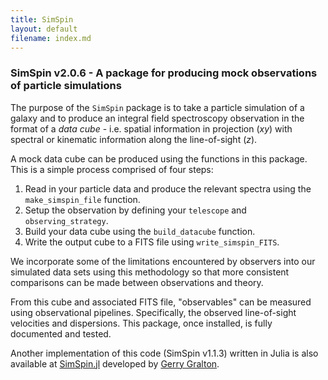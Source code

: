 ```yaml
---
title: SimSpin
layout: default
filename: index.md
---
```


### SimSpin v2.0.6 - A package for producing mock observations of particle simulations

The purpose of the `SimSpin` package is to take a particle simulation of a galaxy and to produce an integral field spectroscopy observation in the format of a *data cube* - i.e. spatial information in projection (*xy*) with spectral or kinematic information along the line-of-sight (*z*). 

A mock data cube can be produced using the functions in this package. 
This is a simple process comprised of four steps:

  1. Read in your particle data and produce the relevant spectra using the `make_simspin_file` function.
  1. Setup the observation by defining your `telescope` and `observing_strategy`.
  1. Build your data cube using the `build_datacube` function.
  1. Write the output cube to a FITS file using `write_simspin_FITS`.

We incorporate some of the limitations encountered by observers into our simulated data sets using this methodology so that more consistent comparisons can be made between observations and theory.

From this cube and associated FITS file, "observables" can be measured using observational pipelines. 
Specifically, the observed line-of-sight velocities and dispersions. 
This package, once installed, is fully documented and tested.

Another implementation of this code (SimSpin v1.1.3) written in Julia is also available at [SimSpin.jl](https://github.com/kateharborne/SimSpin.jl) developed by [Gerry Gralton](https://github.com/gerrygralton). 

